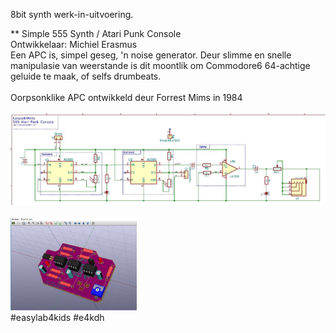 8bit synth werk-in-uitvoering.<br/>

** Simple 555 Synth / Atari Punk Console<br/>
Ontwikkelaar: Michiel Erasmus<br/>
Een APC is, simpel geseg, 'n noise generator. Deur slimme en snelle manipulasie van weerstande is dit moontlik om Commodore6 64-achtige geluide te maak, of selfs drumbeats.<br/>
<br/>
Oorpsonklike APC ontwikkeld deur Forrest Mims in 1984<br/>
<br/>
<img src="https://github.com/pappavis/EasyLab-Atari-Punk-Console/blob/master/KiCAD/Simple%20555%20Synth/plaatjes/Simple%20555%20Synth-schema.jpg?raw=true"><br/>
<br/>
<img src="https://github.com/pappavis/EasyLab-Atari-Punk-Console/blob/master/KiCAD/Simple%20555%20Synth/plaatjes/Simple%20555%20Synth-3d.jpg?raw=true" width="40%" height="40%"><br/>
#easylab4kids #e4kdh<br/>

